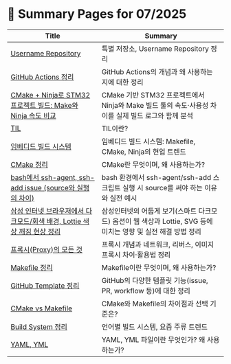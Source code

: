 # 📝 Summary Pages for 07/2025

| Title | Summary |
|-------|---------|
| [Username Repository](https://github.com/MinHyeok-lee1/TIL/blob/main/2025/07/02-UsernameRepository.md) | 특별 저장소, Username Repository 정리 |
| [GitHub Actions 정리](https://github.com/MinHyeok-lee1/TIL/blob/main/2025/07/04-GitHubActions.md) | GitHub Actions의 개념과 왜 사용하는 지에 대한 정리 |
| [CMake + Ninja로 STM32 프로젝트 빌드: Make와 Ninja 속도 비교](https://github.com/MinHyeok-lee1/TIL/blob/main/2025/07/14-testNinja.md) | CMake 기반 STM32 프로젝트에서 Ninja와 Make 빌드 툴의 속도·사용성 차이를 실제 빌드 로그와 함께 분석 |
| [TIL](https://github.com/MinHyeok-lee1/TIL/blob/main/2025/07/01-TIL.md) | TIL이란? |
| [임베디드 빌드 시스템](https://github.com/MinHyeok-lee1/TIL/blob/main/2025/07/13-embeddedBuild.md) | 임베디드 빌드 시스템: Makefile, CMake, Ninja의 현업 트렌드 |
| [CMake 정리](https://github.com/MinHyeok-lee1/TIL/blob/main/2025/07/11-CMake.md) | CMake란 무엇이며, 왜 사용하는가? |
| [bash에서 ssh-agent, ssh-add issue (source와 실행의 차이)](https://github.com/MinHyeok-lee1/TIL/blob/main/2025/07/06-issueBashSsh.md) | bash 환경에서 ssh-agent/ssh-add 스크립트 실행 시 source를 써야 하는 이유와 실전 예시 |
| [삼성 인터넷 브라우저에서 다크모드/회색 배경, Lottie 색상 깨짐 현상 정리](https://github.com/MinHyeok-lee1/TIL/blob/main/2025/07/07-issueSamsungInternet.md) | 삼성인터넷의 어둡게 보기(스마트 다크모드) 옵션이 웹 색상과 Lottie, SVG 등에 미치는 영향 및 실전 해결 방법 정리 |
| [프록시(Proxy)의 모든 것](https://github.com/MinHyeok-lee1/TIL/blob/main/2025/07/05-proxy.md) | 프록시 개념과 네트워크, 리버스, 이미지 프록시 차이·활용법 정리 |
| [Makefile 정리](https://github.com/MinHyeok-lee1/TIL/blob/main/2025/07/10-Makefile.md) | Makefile이란 무엇이며, 왜 사용하는가? |
| [GitHub Template 정리](https://github.com/MinHyeok-lee1/TIL/blob/main/2025/07/03-Template.md) | GitHub의 다양한 템플릿 기능(issue, PR, workflow 등)에 대한 정리 |
| [CMake vs Makefile](https://github.com/MinHyeok-lee1/TIL/blob/main/2025/07/12-CmakeMakefile.md) | CMake와 Makefile의 차이점과 선택 기준은? |
| [Build System 정리](https://github.com/MinHyeok-lee1/TIL/blob/main/2025/07/09-buildSystem.md) | 언어별 빌드 시스템, 요즘 주류 트렌드 |
| [YAML, YML](https://github.com/MinHyeok-lee1/TIL/blob/main/2025/07/08-yaml.md) | YAML, YML 파일이란 무엇인가? 왜 사용하는가? |
